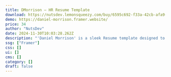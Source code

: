 ```yaml
---
title: DMorrison — HR Resume Template
download: https://nutsdev.lemonsqueezy.com/buy/6595c692-f33a-42cb-afa9-a2e803a622ba?aff=YGGpO5
demo: https://daniel-morrison.framer.website/
price: 34
author: "NutsDev"
date: 2024-11-30T10:03:28.262Z
description: "'Daniel Morrison' is a sleek Resume template designed to showcase your professional profile with style and clarity. Clean typography and customizable sections make it ideal for presenting experience, skills, and achievements with impact."
ssg: ["Framer"]
css: []
ui: []
cms: []
category: []
draft: false
---
```

